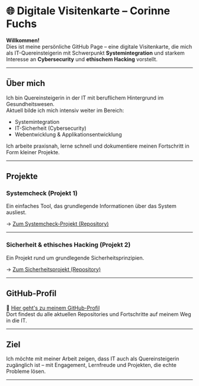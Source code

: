# 🌐 Digitale Visitenkarte – Corinne Fuchs

**Willkommen!**  
Dies ist meine persönliche GitHub Page – eine digitale Visitenkarte, die mich als IT-Quereinsteigerin mit Schwerpunkt **Systemintegration** und starkem Interesse an **Cybersecurity** und **ethischem Hacking** vorstellt.

---

## Über mich

Ich bin Quereinsteigerin in der IT mit beruflichem Hintergrund im Gesundheitswesen.  
Aktuell bilde ich mich intensiv weiter im Bereich:

- Systemintegration
- IT-Sicherheit (Cybersecurity)
- Webentwicklung & Applikationsentwicklung 

Ich arbeite praxisnah, lerne schnell und dokumentiere meinen Fortschritt in Form kleiner Projekte.

---

## Projekte

### Systemcheck (Projekt 1)

Ein einfaches Tool, das grundlegende Informationen über das System ausliest.

→ [Zum Systemcheck-Projekt (Repository)](https://github.com/coofuchs/systemcheck-skript)

---

### Sicherheit & ethisches Hacking (Projekt 2)

Ein Projekt rund um grundlegende Sicherheitsprinzipien. 

→ [Zum Sicherheitsprojekt (Repository)](https://github.com/coofuchs/security-header-checker)

---

## GitHub-Profil

📂 [Hier geht's zu meinem GitHub-Profil](https://github.com/coofuchs)  
Dort findest du alle aktuellen Repositories und Fortschritte auf meinem Weg in die IT.

---

## Ziel

Ich möchte mit meiner Arbeit zeigen, dass IT auch als Quereinsteigerin zugänglich ist – mit Engagement, Lernfreude und Projekten, die echte Probleme lösen.

---
